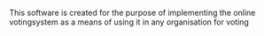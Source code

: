 This software is created for the purpose of implementing the online votingsystem as a means of using it in any organisation for voting
